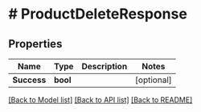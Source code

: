 # # ProductDeleteResponse


## Properties 


Name | Type | Description | Notes
------------ | ------------- | ------------- | -------------
**Success**| **bool** |   | [optional]


[[Back to Model list]](../../README.md#models) [[Back to API list]](../../README.md#endpoints) [[Back to README]](../../README.md)

